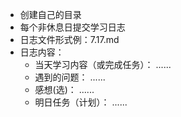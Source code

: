 * 创建自己的目录
* 每个非休息日提交学习日志
* 日志文件形式例：7.17.md
* 日志内容：
  * 当天学习内容（或完成任务）：
  ......
  * 遇到的问题：
  ......
  * 感想(选)： 
  ......
  * 明日任务（计划）：
  ...... 

